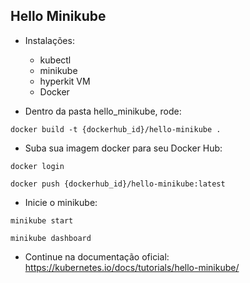 ## Hello Minikube
- Instalações:
  - kubectl
  - minikube
  - hyperkit VM
  - Docker

- Dentro da pasta hello_minikube, rode:
```
docker build -t {dockerhub_id}/hello-minikube .
```

- Suba sua imagem docker para seu Docker Hub:
```
docker login
```
```
docker push {dockerhub_id}/hello-minikube:latest
```

- Inicie o minikube:
```
minikube start
```
```
minikube dashboard
```

- Continue na documentação oficial: https://kubernetes.io/docs/tutorials/hello-minikube/
